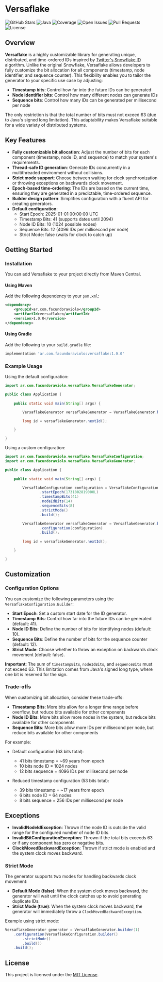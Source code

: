 # Versaflake
![GitHub Stars](https://img.shields.io/github/stars/facundoraviolo/versaflake)
![Java](https://img.shields.io/badge/Java-8%2B-brightgreen)
![Coverage](https://img.shields.io/codecov/c/github/facundoraviolo/versaflake)
![Open Issues](https://img.shields.io/github/issues/facundoraviolo/versaflake)
![Pull Requests](https://img.shields.io/github/issues-pr/facundoraviolo/versaflake)
![License](https://img.shields.io/github/license/facundoraviolo/versaflake?label=License&logo=open-source-initiative)

## Overview

**Versaflake** is a highly customizable library for generating unique, distributed, and time-ordered IDs inspired by [Twitter's Snowflake ID](https://en.wikipedia.org/wiki/Snowflake_ID) algorithm. Unlike the original Snowflake, Versaflake allows developers to fully customize the bit allocation for all components (timestamp, node identifier, and sequence counter). This flexibility enables you to tailor the generator to your specific use case by adjusting:

- **Timestamp bits**: Control how far into the future IDs can be generated
- **Node identifier bits**: Control how many different nodes can generate IDs
- **Sequence bits**: Control how many IDs can be generated per millisecond per node

The only restriction is that the total number of bits must not exceed 63 (due to Java's signed long limitation).
This adaptability makes Versaflake suitable for a wide variety of distributed systems.

## Key Features

- **Fully customizable bit allocation**: Adjust the number of bits for each component (timestamp, node ID, and sequence) to match your system's requirements.
- **Thread-safe ID generation**: Generate IDs concurrently in a multithreaded environment without collisions.
- **Strict mode support**: Choose between waiting for clock synchronization or throwing exceptions on backwards clock movement.
- **Epoch-based time-ordering**: The IDs are based on the current time, ensuring they are generated in a predictable, time-ordered sequence.
- **Builder design pattern**: Simplifies configuration with a fluent API for creating generators.
- **Default configuration**:
  - Start Epoch: 2025-01-01 00:00:00 UTC
  - Timestamp Bits: 41 (supports dates until 2094)
  - Node ID Bits: 10 (1024 possible nodes)
  - Sequence Bits: 12 (4096 IDs per millisecond per node)
  - Strict Mode: false (waits for clock to catch up)

## Getting Started

### Installation

You can add Versaflake to your project directly from Maven Central.

#### Using Maven

Add the following dependency to your `pom.xml`:

```xml
<dependency>
    <groupId>ar.com.facundoraviolo</groupId>
    <artifactId>versaflake</artifactId>
    <version>1.0.0</version>
</dependency>
```

#### Using Gradle

Add the following to your `build.gradle` file:

```groovy
implementation 'ar.com.facundoraviolo:versaflake:1.0.0'
```

### Example Usage

Using the default configuration:

```java
import ar.com.facundoraviolo.versaflake.VersaflakeGenerator;  

public class Application {
    
    public static void main(String[] args) {

        VersaflakeGenerator versaflakeGenerator = VersaflakeGenerator.builder(1).build();

        long id = versaflakeGenerator.nextId();

    }

}
```

Using a custom configuration:

```java
import ar.com.facundoraviolo.versaflake.VersaflakeConfiguration;
import ar.com.facundoraviolo.versaflake.VersaflakeGenerator;  

public class Application {
    
    public static void main(String[] args) {

        VersaflakeConfiguration configuration = VersaflakeConfiguration.builder()
                .startEpoch(1731802819000L)
                .timestampBits(41)
                .nodeIdBits(14)
                .sequenceBits(8)
                .strictMode()
                .build();

        VersaflakeGenerator versaflakeGenerator = VersaflakeGenerator.builder(15)
                .configuration(configuration)
                .build();
        
        long id = versaflakeGenerator.nextId();

    }

}
```

## Customization

### Configuration Options

You can customize the following parameters using the `VersaflakeConfiguration.Builder`:

- **Start Epoch**: Set a custom start date for the ID generator.
- **Timestamp Bits**: Control how far into the future IDs can be generated (default: 41).
- **Node ID Bits**: Define the number of bits for identifying nodes (default: 10).
- **Sequence Bits**: Define the number of bits for the sequence counter (default: 12).
- **Strict Mode**: Choose whether to throw an exception on backwards clock movement (default: false).

**Important**: The sum of `timestampBits`, `nodeIdBits`, and `sequenceBits` must not exceed 63. This limitation comes from Java's signed long type, where one bit is reserved for the sign.

### Trade-offs

When customizing bit allocation, consider these trade-offs:

- **Timestamp Bits**: More bits allow for a longer time range before overflow, but reduce bits available for other components
- **Node ID Bits**: More bits allow more nodes in the system, but reduce bits available for other components
- **Sequence Bits**: More bits allow more IDs per millisecond per node, but reduce bits available for other components

For example:
- Default configuration (63 bits total):
  - 41 bits timestamp = ~69 years from epoch
  - 10 bits node ID = 1024 nodes
  - 12 bits sequence = 4096 IDs per millisecond per node

- Reduced timestamp configuration (53 bits total):
  - 39 bits timestamp = ~17 years from epoch
  - 6 bits node ID = 64 nodes
  - 8 bits sequence = 256 IDs per millisecond per node

## Exceptions

- **InvalidNodeIdException**: Thrown if the node ID is outside the valid range for the configured number of node ID bits.
- **InvalidBitConfigurationException**: Thrown if the total bits exceeds 63 or if any component has zero or negative bits.
- **ClockMovedBackwardException**: Thrown if strict mode is enabled and the system clock moves backward.

### Strict Mode

The generator supports two modes for handling backwards clock movement:

- **Default Mode (false)**: When the system clock moves backward, the generator will wait until the clock catches up to avoid generating duplicate IDs.
- **Strict Mode (true)**: When the system clock moves backward, the generator will immediately throw a `ClockMovedBackwardException`.

Example using strict mode:

```java
VersaflakeGenerator generator = VersaflakeGenerator.builder(1)
    .configuration(VersaflakeConfiguration.builder()
        .strictMode()
        .build())
    .build();
```

## License

This project is licensed under the [MIT License](LICENSE).